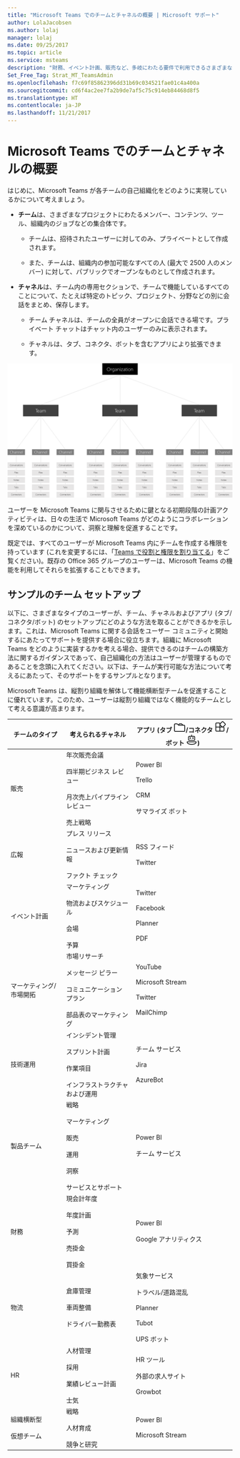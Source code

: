 ```yaml
---
title: "Microsoft Teams でのチームとチャネルの概要 | Microsoft サポート"
author: LolaJacobsen
ms.author: lolaj
manager: lolaj
ms.date: 09/25/2017
ms.topic: article
ms.service: msteams
description: "財務、イベント計画、販売など、多岐にわたる要件で利用できるさまざまなチーム、チャネル、アプリについて紹介します。"
Set_Free_Tag: Strat_MT_TeamsAdmin
ms.openlocfilehash: f7c69f85862396dd31b69c034521fae01c4a400a
ms.sourcegitcommit: cd6f4ac2ee7fa2b9de7af5c75c914eb84468d8f5
ms.translationtype: HT
ms.contentlocale: ja-JP
ms.lasthandoff: 11/21/2017
---
```

<a name="overview-of-teams-and-channels-in-microsoft-teams"></a>Microsoft Teams でのチームとチャネルの概要
=================================================

はじめに、Microsoft Teams が各チームの自己組織化をどのように実現しているかについて考えましょう。

-   **チーム**は、さまざまなプロジェクトにわたるメンバー、コンテンツ、ツール、組織内のジョブなどの集合体です。

    -   チームは、招待されたユーザーに対してのみ、プライベートとして作成されます。

    -   また、チームは、組織内の参加可能なすべての人 (最大で 2500 人のメンバー) に対して、パブリックでオープンなものとして作成されます。

-   **チャネル**は、チーム内の専用セクションで、チームで機能しているすべてのことについて、たとえば特定のトピック、プロジェクト、分野などの別に会話をまとめ、保存します。

    -   チーム チャネルは、チームの全員がオープンに会話できる場です。プライベート チャットはチャット内のユーザーのみに表示されます。

    -   チャネルは、タブ、コネクタ、ボットを含むアプリにより拡張できます。

![チームとチャネルが Microsoft Teams 内でどのように編成されるかを示す階層図。](media/Overview_of_teams_and_channels_in_Microsoft_Teams_image1.png)

ユーザーを Microsoft Teams に関与させるために鍵となる初期段階の計画アクティビティは、日々の生活で Microsoft Teams がどのようにコラボレーションを深めているのかについて、洞察と理解を促進することです。

既定では、すべてのユーザーが Microsoft Teams 内にチームを作成する権限を持っています (これを変更するには、「[Teams で役割と権限を割り当てる](assign-roles-permissions.md)」をご覧ください)。既存の Office 365 グループのユーザーは、Microsoft Teams の機能を利用してそれらを拡張することもできます。

<a name="sample-team-set-up"></a>サンプルのチーム セットアップ
------------------

以下に、さまざまなタイプのユーザーが、チーム、チャネルおよびアプリ (タブ/コネクタ/ボット) のセットアップにどのような方法を取ることができるかを示します。これは、Microsoft Teams に関する会話をユーザー コミュニティと開始するにあたってサポートを提供する場合に役立ちます。組織に Microsoft Teams をどのように実装するかを考える場合、提供できるのはチームの構築方法に関するガイダンスであって、自己組織化の方法はユーザーが管理するものであることを念頭に入れてください。以下は、チームが実行可能な方法について考えるにあたって、そのサポートをするサンプルとなります。

Microsoft Teams は、縦割り組織を解体して機能横断型チームを促進することに優れています。このため、ユーザーは縦割り組織ではなく機能的なチームとして考える意識が高まります。


|チームのタイプ  |考えられるチャネル  |アプリ (タブ ![タブ アイコン](media/Overview_of_teams_and_channels_in_Microsoft_Teams_image2.png)/コネクタ ![コネクタ アイコン](media/Overview_of_teams_and_channels_in_Microsoft_Teams_image3.png)/ボット ![ボット アイコン](media/Overview_of_teams_and_channels_in_Microsoft_Teams_image4.png))  |
|---------|---------|---------|
|販売     |年次販売会議<br></br> 四半期ビジネス レビュー<br></br> 月次売上パイプライン レビュー<br></br> 売上戦略 |Power BI<br></br>Trello<br></br>CRM<br></br>サマライズ ボット         |
|広報     |プレス リリース<br></br>ニュースおよび更新情報<br></br>ファクト チェック         |RSS フィード<br></br>Twitter         |
|イベント計画     |マーケティング<br></br>物流およびスケジュール<br></br>会場<br></br>予算         |Twitter<br></br>Facebook<br></br>Planner<br></br>PDF         |
|マーケティング/市場開拓   |市場リサーチ<br></br>メッセージ ピラー<br></br>コミュニケーション プラン<br></br>部品表のマーケティング        |YouTube<br></br>Microsoft Stream<br></br>Twitter<br></br>MailChimp         |
|技術運用    |インシデント管理<br></br>スプリント計画<br></br>作業項目<br></br>インフラストラクチャおよび運用         |チーム サービス<br></br>Jira<br></br>AzureBot         |
|製品チーム      |戦略<br></br>マーケティング<br></br>販売<br></br>運用<br></br>洞察<br></br>サービスとサポート         |Power BI<br></br>チーム サービス         |
|財務    |現会計年度<br></br>年度計画<br></br>予測<br></br>売掛金<br></br>買掛金         |Power BI<br></br>Google アナリティクス         |
|物流     |倉庫管理<br></br>車両整備<br></br>ドライバー勤務表         |気象サービス<br></br>トラベル/道路混乱<br></br>Planner<br></br>Tubot<br></br>UPS ボット         |
|HR     |人材管理<br></br>採用<br></br>業績レビュー計画<br></br>士気         |HR ツール<br></br>外部の求人サイト<br></br>Growbot         |
|組織横断型 <br></br>仮想チーム |戦略<br></br>人材育成<br></br>競争と研究         |Power BI<br></br>Microsoft Stream         |

